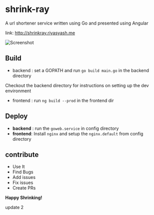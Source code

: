 # shrink-ray
A url shortener service written using Go and presented using Angular


link: http://shrinkray.riyasyash.me

![Screenshot](Screenshot.png)

## Build
* backend : set a GOPATH and run `go build main.go` in the backend directory

Checkout the backend directory for instructions on setting up the dev environment

* frontend : run `ng build --prod` in the frontend dir

## Deploy
* **backend** : run the `goweb.service` in config directory
* **frontend**: Install `nginx` and setup the `nginx.default` from config directory


## contribute
* Use It
* Find Bugs
* Add issues
* Fix issues
* Create PRs

**Happy Shrinking!**

update 2
